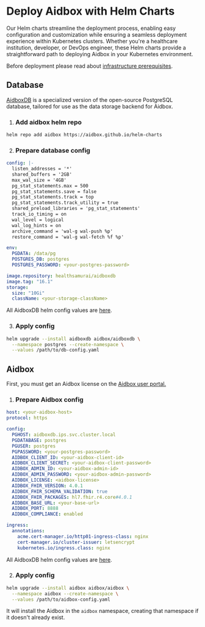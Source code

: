 # Deploy Aidbox with Helm Charts

Our Helm charts streamline the deployment process, enabling easy configuration and customization while ensuring a seamless deployment experience within Kubernetes clusters. Whether you're a healthcare institution, developer, or DevOps engineer, these Helm charts provide a straightforward path to deploying Aidbox in your Kubernetes environment.

Before deployment please read about [infrastructure prerequisites](deploy-aidbox-in-kubernetes.md#production-ready-infrastructure).

## Database

[AidboxDB](../../reference/configuration/environment-variables/aidboxdb-environment-variables.md) is a specialized version of the open-source PostgreSQL database, tailored for use as the data storage backend for Aidbox.&#x20;

1. ### **Add aidbox helm repo**

```bash
helm repo add aidbox https://aidbox.github.io/helm-charts
```

2. ### Prepare database config

```yaml
config: |-
  listen_addresses = '*'
  shared_buffers = '2GB'
  max_wal_size = '4GB'
  pg_stat_statements.max = 500
  pg_stat_statements.save = false
  pg_stat_statements.track = top
  pg_stat_statements.track_utility = true
  shared_preload_libraries = 'pg_stat_statements'
  track_io_timing = on
  wal_level = logical
  wal_log_hints = on
  archive_command = 'wal-g wal-push %p'
  restore_command = 'wal-g wal-fetch %f %p'

env:
  PGDATA: /data/pg
  POSTGRES_DB: postgres
  POSTGRES_PASSWORD: <your-postgres-password>

image.repository: healthsamurai/aidboxdb
image.tag: "16.1"
storage:
  size: "10Gi"
  className: <your-storage-className>
```

All AidboxDB helm config values are [here](https://github.com/Aidbox/helm-charts/tree/main/aidboxdb#values).

3. ### Apply config

```bash
helm upgrade --install aidboxdb aidbox/aidboxdb \
  --namespace postgres --create-namespace \
  --values /path/to/db-config.yaml
```

## Aidbox

First, you must get an Aidbox license on the [Aidbox user portal.](https://aidbox.app/)

1. ### Prepare Aidbox config

```yaml
host: <your-aidbox-host>
protocol: https

config:
  PGHOST: aidboxdb.ips.svc.cluster.local
  PGDATABASE: postgres
  PGUSER: postgres
  PGPASSWORD: <your-postgres-password>
  AIDBOX_CLIENT_ID: <your-aidbox-client-id>
  AIDBOX_CLIENT_SECRET: <your-aidbox-client-password>
  AIDBOX_ADMIN_ID: <your-aidbox-admin-id>
  AIDBOX_ADMIN_PASSWORD: <your-aidbox-admin-password>
  AIDBOX_LICENSE: <aidbox-license>
  AIDBOX_FHIR_VERSION: 4.0.1
  AIDBOX_FHIR_SCHEMA_VALIDATION: true
  AIDBOX_FHIR_PACKAGES: hl7.fhir.r4.core#4.0.1
  AIDBOX_BASE_URL: <your-base-url>
  AIDBOX_PORT: 8888
  AIDBOX_COMPLIANCE: enabled

ingress:
  annotations:
    acme.cert-manager.io/http01-ingress-class: nginx
    cert-manager.io/cluster-issuer: letsencrypt
    kubernetes.io/ingress.class: nginx
```

All AidboxDB helm config values are [here](https://github.com/Aidbox/helm-charts/tree/main/aidbox#values).

2. ### Apply config

```bash
helm upgrade --install aidbox aidbox/aidbox \
  --namespace aidbox --create-namespace \
  --values /path/to/aidbox-config.yaml
```

It will install the Aidbox in the `aidbox` namespace, creating that namespace if it doesn't already exist.
